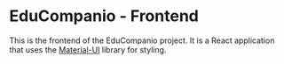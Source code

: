 # EduCompanio - Frontend

This is the frontend of the EduCompanio project. It is a React application that uses the [Material-UI](https://material-ui.com/) library for styling.
